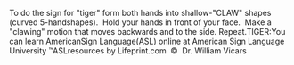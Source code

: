 To do the sign for "tiger" form both hands into shallow-"CLAW" shapes (curved 5-handshapes).  
  Hold your hands in front of your face.  Make a "clawing" motion that 
  moves backwards and to the side. Repeat.TIGER:You can learn AmericanSign 
		Language(ASL) online at American Sign Language University ™ASLresources 
		by Lifeprint.com  ©  Dr. William Vicars